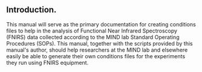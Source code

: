 ## Introduction.

This manual will serve as the primary documentation for creating conditions
files to help in the analysis of Functional Near Infrared Spectroscopy (FNIRS)
data collected according to the MIND lab Standard Operating Procedures (SOPs).
This manual, together with the scripts provided by this manual's author, should
help researchers at the MIND lab and elsewhere easily be able to generate their
own conditions files for the experiments they run using FNIRS equipment.
